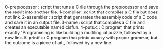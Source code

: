 0-preprocessor : script that runs a C file through the preprocessor and save the result into another file.
1-compiler : script that compiles a C file but does not link.
2-assembler : script that generates the assembly code of a C code and save it in an output file.
3-name : script that compiles a C file and creates an executable named cisfun.
4-puts.c : C program that prints exactly "Programming is like building a multilingual puzzle, followed by a new line.
5-printf.c : C program that prints exactly with proper grammar, but the outcome is a piece of art,, followed by a new line.
